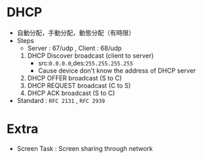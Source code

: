 # **DHCP**
- 自動分配，手動分配，動態分配（有時限）
- Steps
    - Server : 67/udp , Client : 68/udp
    1. DHCP Discover broadcast (client to server)
        - src:`0.0.0.0`,des:`255.255.255.255`
        - Cause device don't know the address of DHCP server
    2. DHCP OFFER broadcast (S to C)
    3. DHCP REQUEST broadcast (C to S)
    4. DHCP ACK broadcast (S to C)
- Standard : `RFC 2131` , `RFC 2939`

# **Extra**
- Screen Task : Screen sharing through network